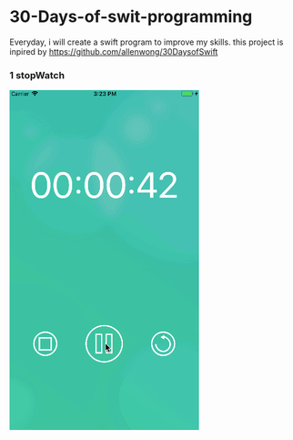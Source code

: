 # 30-Days-of-swit-programming

Everyday, i will create a swift program to improve my skills. this project is inpired by https://github.com/allenwong/30DaysofSwift
### 1 stopWatch
![alt text](https://github.com/MadNoodle/30-Days-of-swit-programming/blob/master/01_stopWatch/stopWatch.gif)
